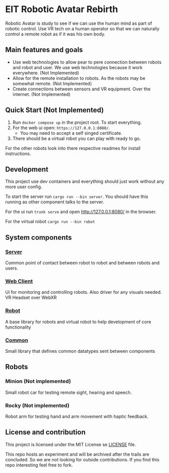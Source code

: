 # EIT Robotic Avatar Rebirth

Robotic Avatar is study to see if we can use the human mind as part of robotic control.
Use VR tech on a human operator so that we can naturally control a remote robot as if it was his own body. 

## Main features and goals
* Use web technologies to allow pear to pere connection between robots and robot and user. We use web technologies because it work everywhere. (Not Implemented)
* Allow for the remote installation to robots. As the robots may be somewhat remote. (Not Implemented)
* Create connections between sensors and VR equipment. Over the internet. (Not Implemented)

## Quick Start (Not Implemented)

1. Run `docker compose up` in the project root. To start everything.
2. For the web ui open: `https://127.0.0.1:8080/`.
   * You may need to accept a self singed certificate.
3. There should be a virtual robot you can play with ready to go.

For the other robots look into there respective readmes for install instructions.

## Development 

This project use dev containers and everything should just work without any more user config.

To start the server run `cargo run --bin server`. You should have this running as other component talks to the server.

For the ui run `trunk serve` and open http://127.0.0.1:8080/ in the browser.

For the virtual robot `cargo run --bin robot`

## System components

### [Server](./server/README.md)
Common point of contact between robot to robot and between robots and users. 

### [Web Client](./web-client/README.md)
Ui for monitoring and controlling robots. Also driver for any visuals needed. VR Headset over WebXR

### [Robot](.robot/README.md)
A base library for robots and virtual robot to help development of core functionality

### [Common](./common/README.md)
Small library that defines common datatypes sent between components

## Robots

### Minion (Not implemented)
Small robot car for testing remote sight, hearing and speech.

### Rocky (Not implemented)
Robot arm for testing hand and arm movement with haptic feedback.

## License and contribution
This project is licensed under the MIT License se [LICENSE](./LICENSE) file.

This repo hosts an experiment and will be archived after the trails are concluded. So we are not looking for outside contributions. If you find this repo interesting feel free to fork.